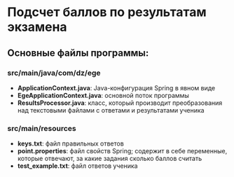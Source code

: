 # Подсчет баллов по результатам экзамена

## Основные файлы программы:
### src/main/java/com/dz/ege
- **ApplicationContext.java**: Java-конфигурация Spring в явном виде
- **EgeApplicationContext.java**: основной поток программы
- **ResultsProcessor.java**: класс, который производит преобразования над текстовыми файлами с ответами и результатами ученика
### src/main/resources
- **keys.txt**: файл правильных ответов
- **point.properties**: файл свойств Spring; содержит в себе переменные, которые отвечают, за какие задания сколько баллов считать
- **test_example.txt**: файл ответов ученика
